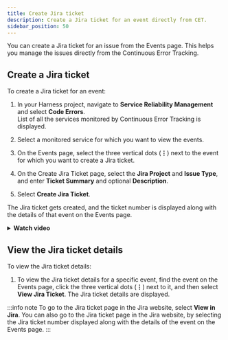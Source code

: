 ```yaml
---
title: Create Jira ticket
description: Create a Jira ticket for an event directly from CET.
sidebar_position: 50
---
```


You can create a Jira ticket for an issue from the Events page. This helps you manage the issues directly from the Continuous Error Tracking.


## Create a Jira ticket

To create a Jira ticket for an event:

1. In your Harness project, navigate to **Service Reliability Management** and select **Code Errors**.    
   List of all the services monitored by Continuous Error Tracking is displayed.

2. Select a monitored service for which you want to view the events.

3. On the Events page, select the three vertical dots (**⋮**) next to the event for which you want to create a Jira ticket.

4. On the Create Jira Ticket page, select the **Jira Project** and **Issue Type**, and enter **Ticket Summary** and optional **Description**.

5. Select **Create Jira Ticket**.

The Jira ticket gets created, and the ticket number is displayed along with the details of that event on the Events page.


<details>
<summary><b>Watch video</b></summary>

<docvideo src="https://harness-1.wistia.com/medias/8c55bnjj5x"/>

</details>


## View the Jira ticket details

To view the Jira ticket details:

1. To view the Jira ticket details for a specific event, find the event on the Events page, click the three vertical dots (**⋮**) next to it, and then select **View Jira Ticket**. 
   The Jira ticket details are displayed.  
   

:::info note
To go to the Jira ticket page in the Jira website, select **View in Jira**. You can also go to the Jira ticket page in the Jira website, by selecting the Jira ticket number displayed along with the details of the event on the Events page.
:::


